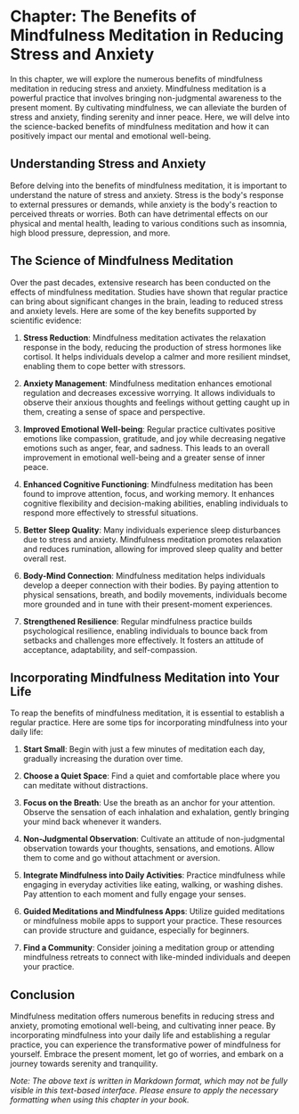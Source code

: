 Chapter: The Benefits of Mindfulness Meditation in Reducing Stress and Anxiety
==============================================================================

In this chapter, we will explore the numerous benefits of mindfulness meditation in reducing stress and anxiety. Mindfulness meditation is a powerful practice that involves bringing non-judgmental awareness to the present moment. By cultivating mindfulness, we can alleviate the burden of stress and anxiety, finding serenity and inner peace. Here, we will delve into the science-backed benefits of mindfulness meditation and how it can positively impact our mental and emotional well-being.

**Understanding Stress and Anxiety**
------------------------------------

Before delving into the benefits of mindfulness meditation, it is important to understand the nature of stress and anxiety. Stress is the body's response to external pressures or demands, while anxiety is the body's reaction to perceived threats or worries. Both can have detrimental effects on our physical and mental health, leading to various conditions such as insomnia, high blood pressure, depression, and more.

**The Science of Mindfulness Meditation**
-----------------------------------------

Over the past decades, extensive research has been conducted on the effects of mindfulness meditation. Studies have shown that regular practice can bring about significant changes in the brain, leading to reduced stress and anxiety levels. Here are some of the key benefits supported by scientific evidence:

1. **Stress Reduction**: Mindfulness meditation activates the relaxation response in the body, reducing the production of stress hormones like cortisol. It helps individuals develop a calmer and more resilient mindset, enabling them to cope better with stressors.

2. **Anxiety Management**: Mindfulness meditation enhances emotional regulation and decreases excessive worrying. It allows individuals to observe their anxious thoughts and feelings without getting caught up in them, creating a sense of space and perspective.

3. **Improved Emotional Well-being**: Regular practice cultivates positive emotions like compassion, gratitude, and joy while decreasing negative emotions such as anger, fear, and sadness. This leads to an overall improvement in emotional well-being and a greater sense of inner peace.

4. **Enhanced Cognitive Functioning**: Mindfulness meditation has been found to improve attention, focus, and working memory. It enhances cognitive flexibility and decision-making abilities, enabling individuals to respond more effectively to stressful situations.

5. **Better Sleep Quality**: Many individuals experience sleep disturbances due to stress and anxiety. Mindfulness meditation promotes relaxation and reduces rumination, allowing for improved sleep quality and better overall rest.

6. **Body-Mind Connection**: Mindfulness meditation helps individuals develop a deeper connection with their bodies. By paying attention to physical sensations, breath, and bodily movements, individuals become more grounded and in tune with their present-moment experiences.

7. **Strengthened Resilience**: Regular mindfulness practice builds psychological resilience, enabling individuals to bounce back from setbacks and challenges more effectively. It fosters an attitude of acceptance, adaptability, and self-compassion.

**Incorporating Mindfulness Meditation into Your Life**
-------------------------------------------------------

To reap the benefits of mindfulness meditation, it is essential to establish a regular practice. Here are some tips for incorporating mindfulness into your daily life:

1. **Start Small**: Begin with just a few minutes of meditation each day, gradually increasing the duration over time.

2. **Choose a Quiet Space**: Find a quiet and comfortable place where you can meditate without distractions.

3. **Focus on the Breath**: Use the breath as an anchor for your attention. Observe the sensation of each inhalation and exhalation, gently bringing your mind back whenever it wanders.

4. **Non-Judgmental Observation**: Cultivate an attitude of non-judgmental observation towards your thoughts, sensations, and emotions. Allow them to come and go without attachment or aversion.

5. **Integrate Mindfulness into Daily Activities**: Practice mindfulness while engaging in everyday activities like eating, walking, or washing dishes. Pay attention to each moment and fully engage your senses.

6. **Guided Meditations and Mindfulness Apps**: Utilize guided meditations or mindfulness mobile apps to support your practice. These resources can provide structure and guidance, especially for beginners.

7. **Find a Community**: Consider joining a meditation group or attending mindfulness retreats to connect with like-minded individuals and deepen your practice.

**Conclusion**
--------------

Mindfulness meditation offers numerous benefits in reducing stress and anxiety, promoting emotional well-being, and cultivating inner peace. By incorporating mindfulness into your daily life and establishing a regular practice, you can experience the transformative power of mindfulness for yourself. Embrace the present moment, let go of worries, and embark on a journey towards serenity and tranquility.

*Note: The above text is written in Markdown format, which may not be fully visible in this text-based interface. Please ensure to apply the necessary formatting when using this chapter in your book.*
